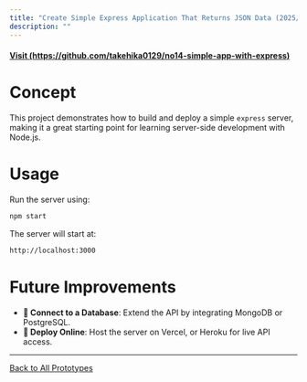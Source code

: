 ```yaml
---
title: "Create Simple Express Application That Returns JSON Data (2025/02/28)"
description: ""
---
```


#### [Visit (https://github.com/takehika0129/no14-simple-app-with-express)](https://github.com/takehika0129/no14-simple-app-with-express)


# **Concept**
This project demonstrates how to build and deploy a simple `express` server, making it a great starting point for learning server-side development with Node.js.


# Usage
Run the server using:
```sh
npm start
```

The server will start at:
```sh
http://localhost:3000
```

  
# **Future Improvements**
- **🔗 Connect to a Database**: Extend the API by integrating MongoDB or PostgreSQL.
- **📡 Deploy Online**: Host the server on Vercel, or Heroku for live API access.


---
[Back to All Prototypes](../index.md)

